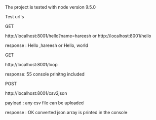 The project is tested with node version 9.5.0

Test url's


GET

http://localhost:8001/hello?name=hareesh or http://localhost:8001/hello

response : Hello ,hareesh or Hello, world

GET

http://localhost:8001/loop 

response: 55
console prinitng included

POST

http://localhost:8001/csv2json

payload : any csv file can be uploaded

response : OK
converted json array is printed in the console
